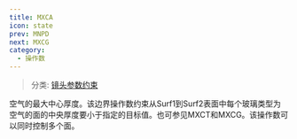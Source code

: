 ```yaml
---
title: MXCA
icon: state
prev: MNPD
next: MXCG
category:
  - 操作数
---
```


> 分类: [镜头参数约束](/hb/operands/130/871/  "Zemax 操作数 镜头参数约束")

空气的最大中心厚度。该边界操作数约束从Surf1到Surf2表面中每个玻璃类型为空气的面的中央厚度要小于指定的目标值。也可参见MXCT和MXCG。该操作数可以同时控制多个面。